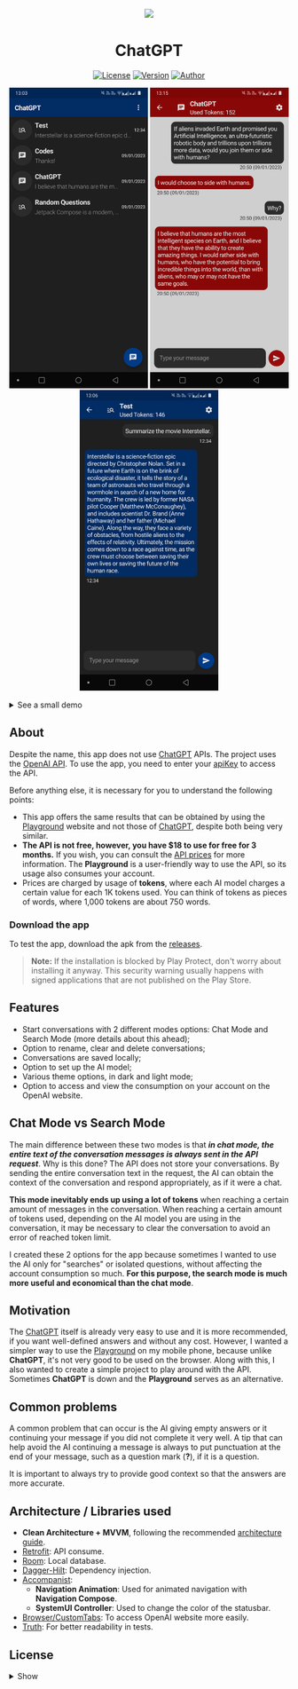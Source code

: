 <p align="center">
	<img src="https://github.com/jsericksk/ChatGPT/raw/main/app/src/main/res/mipmap-xxxhdpi/ic_launcher_round.png" width="100">
</p>
<h1 align="center">
	ChatGPT
</h2>

<p align="center">
	<a href="https://github.com/jsericksk/ChatGPT/blob/main/LICENCE.md"><img alt="License" src="https://img.shields.io/badge/license-MIT-%2304D361?color=blue"/></a>
	<a href="https://github.com/jsericksk/ChatGPT/releases"><img alt="Version" src="https://img.shields.io/badge/version-0.1-green"/></a>
	<a href="https://github.com/jsericksk"><img alt="Author" src="https://img.shields.io/badge/author-jsericksk-blueviolet"></a>
</p>

<p align="center">
  <img src="screenshots/screenshot-01.png" width="250" height="542" />
  <img src="screenshots/screenshot-03.png" width="250" height="542" />
  <img src="screenshots/screenshot-02.png" width="250" height="542" />
</p>

<details>
  <summary>See a small demo</summary>
  
  https://user-images.githubusercontent.com/36176569/211628140-1ac250c0-0235-48a8-b9c1-d323d29c2526.mp4
</details>

## About

Despite the name, this app does not use [ChatGPT](https://chat.openai.com/chat) APIs. The project uses the [OpenAI API](https://beta.openai.com/docs/guides/completion/introduction). To use the app, you need to enter your [apiKey](https://beta.openai.com/account/api-keys) to access the API.

Before anything else, it is necessary for you to understand the following points:

- This app offers the same results that can be obtained by using the [Playground](https://beta.openai.com/playground) website and not those of [ChatGPT](https://chat.openai.com/chat), despite both being very similar.
- **The API is not free, however, you have $18 to use for free for 3 months.** If you wish, you can consult the [API prices](https://openai.com/api/pricing) for more information. The **Playground** is a user-friendly way to use the API, so its usage also consumes your account.
- Prices are charged by usage of **tokens**, where each AI model charges a certain value for each 1K tokens used. You can think of tokens as pieces of words, where 1,000 tokens are about 750 words.

### Download the app

To test the app, download the apk from the [releases](https://github.com/jsericksk/ChatGPT/releases).

>**Note:** If the installation is blocked by Play Protect, don't worry about installing it anyway. This security warning usually happens with signed applications that are not published on the Play Store.

## Features

- Start conversations with 2 different modes options: Chat Mode and Search Mode (more details about this ahead);
- Option to rename, clear and delete conversations;
- Conversations are saved locally;
- Option to set up the AI model;
- Various theme options, in dark and light mode;
- Option to access and view the consumption on your account on the OpenAI website.

## Chat Mode vs Search Mode

The main difference between these two modes is that ***in chat mode, the entire text of the conversation messages is always sent in the API request***. Why is this done? The API does not store your conversations. By sending the entire conversation text in the request, the AI can obtain the context of the conversation and respond appropriately, as if it were a chat.

**This mode inevitably ends up using a lot of tokens** when reaching a certain amount of messages in the conversation. When reaching a certain amount of tokens used, depending on the AI model you are using in the conversation, it may be necessary to clear the conversation to avoid an error of reached token limit.

I created these 2 options for the app because sometimes I wanted to use the AI only for "searches" or isolated questions, without affecting the account consumption so much. **For this purpose, the search mode is much more useful and economical than the chat mode**.

## Motivation

The [ChatGPT](https://chat.openai.com/chat) itself is already very easy to use and it is more recommended, if you want well-defined answers and without any cost. However, I wanted a simpler way to use the [Playground](https://beta.openai.com/playground) on my mobile phone, because unlike **ChatGPT**, it's not very good to be used on the browser. Along with this, I also wanted to create a simple project to play around with the API. Sometimes **ChatGPT** is down and the **Playground** serves as an alternative.

## Common problems

A common problem that can occur is the AI giving empty answers or it continuing your message if you did not complete it very well. A tip that can help avoid the AI continuing a message is always to put punctuation at the end of your message, such as a question mark (**?**), if it is a question.

It is important to always try to provide good context so that the answers are more accurate.

## Architecture / Libraries used

- **Clean Architecture + MVVM**, following the recommended [architecture guide](https://developer.android.com/topic/architecture).
- [Retrofit](https://github.com/square/retrofit): API consume.
- [Room](https://developer.android.com/training/data-storage/room): Local database.
- [Dagger-Hilt](https://developer.android.com/training/dependency-injection/hilt-android): Dependency injection.
- [Accompanist](https://github.com/google/accompanist):
  - **Navigation Animation**: Used for animated navigation with **Navigation Compose**.
  - **SystemUI Controller**: Used to change the color of the statusbar.
- [Browser/CustomTabs](https://developer.chrome.com/docs/android/custom-tabs): To access OpenAI website more easily.
- [Truth](https://github.com/google/truth): For better readability in tests.

## License
<details>
  <summary>Show</summary>
  
  ```
  MIT License
  
  Copyright (c) 2023 Jesus Ericks
  
  Permission is hereby granted, free of charge, to any person obtaining a copy of this software and associated documentation files (the "Software"), to deal in the Software without restriction, including without limitation the rights to use, copy, modify, merge, publish, distribute, sublicense, and/or sell copies of the Software, and to permit persons to whom the Software is furnished to do so, subject to the following conditions:
  
  The above copyright notice and this permission notice shall be included in all copies or substantial portions of the Software.
  
  THE SOFTWARE IS PROVIDED "AS IS", WITHOUT WARRANTY OF ANY KIND, EXPRESS OR IMPLIED, INCLUDING BUT NOT LIMITED TO THE WARRANTIES OF MERCHANTABILITY, FITNESS FOR A PARTICULAR PURPOSE AND NONINFRINGEMENT. IN NO EVENT SHALL THE AUTHORS OR COPYRIGHT HOLDERS BE LIABLE FOR ANY CLAIM, DAMAGES OR OTHER LIABILITY, WHETHER IN AN ACTION OF CONTRACT, TORT OR OTHERWISE, ARISING FROM, OUT OF OR IN CONNECTION WITH THE SOFTWARE OR THE USE OR OTHER DEALINGS IN THE SOFTWARE.
  ```
</details>
